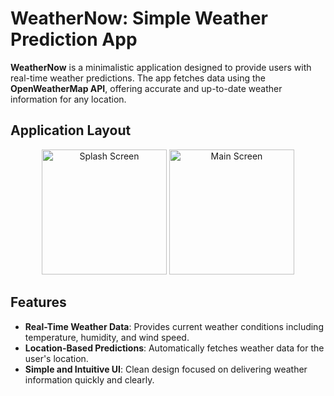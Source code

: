 # WeatherNow: Simple Weather Prediction App

**WeatherNow** is a minimalistic application designed to provide users with real-time weather predictions. The app fetches data using the **OpenWeatherMap API**, offering accurate and up-to-date weather information for any location.

## Application Layout

<p align="center">
  <img src="https://github.com/user-attachments/assets/5cd78a19-4ddc-4195-8921-1651f8ad15ef" width="200" alt="Splash Screen">
  <img src="https://github.com/user-attachments/assets/d7d32bd1-d362-42c6-bea2-9b89614c5104" width="200" alt="Main Screen">
</p>

## Features

- **Real-Time Weather Data**: Provides current weather conditions including temperature, humidity, and wind speed.
- **Location-Based Predictions**: Automatically fetches weather data for the user's location.
- **Simple and Intuitive UI**: Clean design focused on delivering weather information quickly and clearly.
